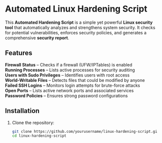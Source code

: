 # Automated Linux Hardening Script   

This **Automated Hardening Script** is a simple yet powerful **Linux security tool** that automatically analyzes and strengthens system security. It checks for potential vulnerabilities, enforces security policies, and generates a comprehensive **security report**.  

## Features  
 **Firewall Status** – Checks if a firewall (UFW/IPTables) is enabled  
 **Running Processes** – Lists active processes for security auditing  
 **Users with Sudo Privileges** – Identifies users with root access  
 **World-Writable Files** – Detects files that could be modified by anyone  
 **Failed SSH Logins** – Monitors login attempts for brute-force attacks  
 **Open Ports** – Lists active network ports and associated services  
 **Password Policies** – Ensures strong password configurations  

## Installation   
1. Clone the repository:  
   ```sh
   git clone https://github.com/yourusername/linux-hardening-script.git
   cd linux-hardening-script
